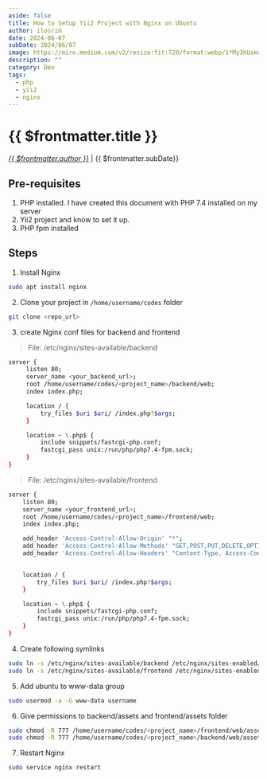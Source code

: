 ```yaml
---
aside: false
title: How to Setup Yii2 Project with Nginx on Ubuntu
author: ilosrim
date: 2024-06-07
subDate: 2024/06/07
image: https://miro.medium.com/v2/resize:fit:720/format:webp/1*My3hUakn4-UaswsPEJTUHg.jpeg
description: ""
category: Dev
tags:
  - php
  - yii2
  - nginx
---
```


# {{ $frontmatter.title }}

_[{{ $frontmatter.author }}](mailto:ilosrim@outlook.com)_ | {{ $frontmatter.subDate}}

## Pre-requisites

1. PHP installed. I have created this document with PHP 7.4 installed on my server
2. Yii2 project and know to set it up.
3. PHP fpm installed

## Steps

1. Install Nginx

```bash
sudo apt install nginx
```

2. Clone your project in `/home/username/codes` folder

```bash
git clone <repo_url>
```

3. create Nginx conf files for backend and frontend

> File: /etc/nginx/sites-available/backend

```bash
server {
     listen 80;
     server_name <your_backend_url>;
     root /home/username/codes/<project_name>/backend/web;
     index index.php;

     location / {
         try_files $uri $uri/ /index.php?$args;
     }

     location ~ \.php$ {
         include snippets/fastcgi-php.conf;
         fastcgi_pass unix:/run/php/php7.4-fpm.sock;
     }
}
```

> File: /etc/nginx/sites-available/frontend

```bash
server {
    listen 80;
    server_name <your_frontend_url>;
    root /home/username/codes/<project_name>/frontend/web;
    index index.php;

    add_header 'Access-Control-Allow-Origin' "*";
    add_header 'Access-Control-Allow-Methods' "GET,POST,PUT,DELETE,OPTIONS";
    add_header 'Access-Control-Allow-Headers' "Content-Type, Access-Control-Allow-Headers, Authorization, X-Requested-With, api-key, auth-key";


    location / {
        try_files $uri $uri/ /index.php?$args;
    }

    location ~ \.php$ {
        include snippets/fastcgi-php.conf;
        fastcgi_pass unix:/run/php/php7.4-fpm.sock;
    }
}
```

4. Create following symlinks

```bash
sudo ln -s /etc/nginx/sites-available/backend /etc/nginx/sites-enabled/
sudo ln -s /etc/nginx/sites-available/frontend /etc/nginx/sites-enabled/
```

5. Add ubuntu to www-data group

```bash
sudo usermod -a -G www-data username
```

6. Give permissions to backend/assets and frontend/assets folder

```bash
sudo chmod -R 777 /home/username/codes/<project_name>/frontend/web/assets/
sudo chmod -R 777 /home/username/codes/<project_name>/backend/web/assets/
```

7. Restart Nginx

```bash
sudo service nginx restart
```

